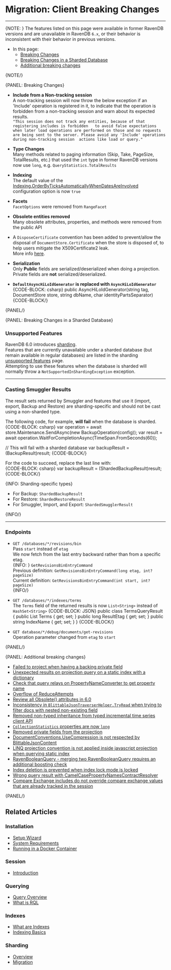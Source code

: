 # Migration: Client Breaking Changes
---

{NOTE: }
The features listed on this page were available in former RavenDB versions 
and are unavailable in RavenDB `6.x`, or their behavior is inconsistent with 
their behavior in previous versions.  

* In this page:
   * [Breaking Changes](../../migration/client-api/client-breaking-changes#breaking-changes)  
   * [Breaking Changes in a Sharded Database](../../migration/client-api/client-breaking-changes#breaking-changes-in-a-sharded-database)  
   * [Additional breaking changes](../../migration/client-api/client-breaking-changes#additional-breaking-changes)  

{NOTE/}

{PANEL: Breaking Changes}

* **Include from a Non-tracking session**  
  A non-tracking session will now throw the below exception if an 'Include' operation is 
  registered in it, to indicate that the operation is forbidden from a non-tracking session 
  and warn about its expected results.  
  `"This session does not track any entities, because of that registering includes is forbidden  
  to avoid false expectations when later load operations are performed on those and no requests 
  are being sent to the server. Please avoid any 'Include' operations during non-tracking session 
  actions like load or query."`

* **Type Changes**  
  Many methods related to paging information (Skip, Take, PageSize, TotalResults, etc.) that used the `int` type in former RavenDB versions now use `long`, 
  e.g. `QueryStatistics.TotalResults`

* **Indexing**  
  The default value of the 
  [Indexing.OrderByTicksAutomaticallyWhenDatesAreInvolved](../../server/configuration/indexing-configuration#indexing.orderbyticksautomaticallywhendatesareinvolved) 
  configuration option is now `true`  

* **Facets**  
 `FacetOptions` were removed from `RangeFacet`  

* **Obsolete entities removed**  
  Many obsolete attributes, properties, and methods were removed from the public API 

* A `DisposeCertificate` convention has been added to prevent/allow the disposal of 
  `DocumentStore.Certificate` when the store is disposed of, to help users mitigate the 
  X509Certificate2 leak.  
  More info [here](https://snede.net/the-most-dangerous-constructor-in-net/).  

* **Serialization**  
  Only **Public** fields are serialized/deserialized when doing a projection. 
  Private fields are **not** serialized/deserialized.  

* **`DefaultAsyncHiLoIdGenerator` is replaced with `AsyncHiLoIdGenerator`**  
  {CODE-BLOCK: csharp}
  public AsyncHiLoIdGenerator(string tag, DocumentStore store, string dbName, char identityPartsSeparator)
  {CODE-BLOCK/}


{PANEL/}

{PANEL: Breaking Changes in a Sharded Database}

### Unsupported Features  

RavenDB 6.0 introduces [sharding](../../sharding/overview).  
Features that are currently unavailable under a sharded database 
(but remain available in regular databases) are listed in the 
sharding [unsupported features](../../sharding/unsupported) page.  
Attempting to use these features when the database is sharded will normally 
throw a `NotSupportedInShardingException` exception.  

---

### Casting Smuggler Results  

The result sets returned by Smuggler and features that use it (import, export, Backup 
and Restore) are sharding-specific and should not be cast using a non-sharded type.  

The following code, for example, **will fail** when the database is sharded.  
{CODE-BLOCK: csharp}
var operation = await store.Maintenance.SendAsync(new BackupOperation(config));
var result = await operation.WaitForCompletionAsync(TimeSpan.FromSeconds(60));

// This will fail with a sharded database
var backupResult = (BackupResult)result;
{CODE-BLOCK/}

For the code to succeed, replace the last line with:  
{CODE-BLOCK: csharp}
var backupResult = (ShardedBackupResult)result;
{CODE-BLOCK/}

{INFO: Sharding-specific types}

* For Backup: `ShardedBackupResult`  
* For Restore: `ShardedRestoreResult`  
* For Smuggler, Import, and Export: `ShardedSmugglerResult`  

{INFO/}

---

### Endpoints

* `GET /databases/*/revisions/bin`  
  Pass `start` instead of `etag`  
  We now fetch from the last entry backward rather than from a specific etag.  
  {INFO: }
  `GetRevisionsBinEntryCommand`  
  Previous definition: `GetRevisionsBinEntryCommand(long etag, int? pageSize)`  
  Current definition: `GetRevisionsBinEntryCommand(int start, int? pageSize)`  
  {INFO/}

* `GET /databases/*/indexes/terms`  
  The `Terms` field of the returned results is now `List<String>` instead of `HashSet<String>`
  {CODE-BLOCK: JSON}
  public class TermsQueryResult
  {
     public List<string> Terms { get; set; }
     public long ResultEtag { get; set; }
     public string IndexName { get; set; }
  }
  {CODE-BLOCK/}

* `GET database/*/debug/documents/get-revisions`  
  Operation parameter changed from `etag` to `start`  

{PANEL/}

{PANEL: Additional breaking changes}

* [Failed to project when having a backing private field](https://issues.hibernatingrhinos.com/issue/RavenDB-18657)  
* [Unexpected results on projection query on a static index with a dictionary](https://issues.hibernatingrhinos.com/issue/RavenDB-19560)  
* [Check that query relays on PropertyNameConverter to get property name](https://issues.hibernatingrhinos.com/issue/RavenDB-19209)  
* [Overflow of ReduceAttempts](https://issues.hibernatingrhinos.com/issue/RavenDB-19729)  
* [Review all Obsolete() attributes in 6.0](https://issues.hibernatingrhinos.com/issue/RavenDB-19989)  
* [Inconsistency in `BlittableJsonTraverserHelper.TryRead` when trying to filter docs with nested non-existing field](https://issues.hibernatingrhinos.com/issue/RavenDB-19856)  
* [Removed non-typed inheritance from typed incremental time series client API](https://issues.hibernatingrhinos.com/issue/RavenDB-19511)  
* [`CollectionStatistics` properties are now `long`](https://issues.hibernatingrhinos.com/issue/RavenDB-19602)  
* [Removed private fields from the projection](https://issues.hibernatingrhinos.com/issue/RavenDB-18865)  
* [DocumentConventions.UseCompression is not respected by BlittableJsonContent](https://issues.hibernatingrhinos.com/issue/RavenDB-20057)  
* [LINQ projection convention is not applied inside javascript projection when querying static index](https://issues.hibernatingrhinos.com/issue/RavenDB-17708)  
* [RavenBooleanQuery - merging two RavenBooleanQuery requires an additional boosting check](https://issues.hibernatingrhinos.com/issue/RavenDB-20449)  
* [Index deletion is prevented when index lock mode is locked](https://issues.hibernatingrhinos.com/issue/RavenDB-19239)  
* [Wrong query result with CamelCasePropertyNamesContractResolver](https://issues.hibernatingrhinos.com/issue/RavenDB-20634)  
* [Compare Exchange includes do not override compare exchange values that are already tracked in the session](https://issues.hibernatingrhinos.com/issue/RavenDB-21069)  

{PANEL/}

## Related Articles

### Installation
- [Setup Wizard](../../start/installation/setup-wizard)  
- [System Requirements](../../start/installation/system-requirements)  
- [Running in a Docker Container](../../start/installation/running-in-docker-container)  

### Session
- [Introduction](../../client-api/session/what-is-a-session-and-how-does-it-work)  

### Querying
- [Query Overview](../../client-api/session/querying/how-to-query) 
- [What is RQL](../../client-api/session/querying/what-is-rql)  

### Indexes
- [What are Indexes](../../indexes/what-are-indexes)  
- [Indexing Basics](../../indexes/indexing-basics)  

### Sharding
- [Overview](../../sharding/overview)  
- [Migration](../../sharding/migration)  

